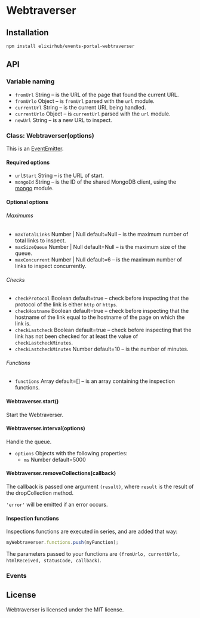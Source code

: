 # Webtraverser

## Installation

```Shell
npm install elixirhub/events-portal-webtraverser
```


## API

### Variable naming

- `fromUrl` String – is the URL of the page that found the current URL.
- `fromUrlo` Object – is `fromUrl` parsed with the `url` module.
- `currentUrl` String – is the current URL being handled.
- `currentUrlo` Object – is `currentUrl` parsed with the `url` module.
- `newUrl` String – is a new URL to inspect.


### Class: Webtraverser(options)

This is an
[EventEmitter](https://nodejs.org/api/events.html#events_class_events_eventemitter).


#### Required options

- `urlStart` String – is the URL of start.
- `mongoId` String – is the ID of the shared MongoDB client, using the
  [mongo](https://github.com/cydgy/mongo) module.


#### Optional options

###### Maximums

- `maxTotalLinks` Number | Null default=Null – is the maximum number of
  total links to inspect.
- `maxSizeQueue` Number | Null default=Null – is the maximum size of
  the queue.
- `maxConcurrent` Number | Null default=6 – is the maximum number of
  links to inspect concurrently.


###### Checks

- `checkProtocol` Boolean default=true – check before inspecting that
  the protocol of the link is either `http` or `https`.
- `checkHostname` Boolean default=true – check before inspecting that
  the hostname of the link equal to the hostname of the page on which the link
  is.
- `checkLastcheck` Boolean default=true – check before inspecting that
  the link has not been checked for at least the value of
  `checkLastcheckMinutes`.
- `checkLastcheckMinutes` Number default=10 – is the number of minutes.


###### Functions

- `functions` Array default=[] – is an array containing the inspection
  functions.


#### Webtraverser.start()

Start the Webtraverser.


#### Webtraverser.interval(options)

Handle the queue.

- `options` Objects with the following properties:
  - `ms` Number default=5000


#### Webtraverser.removeCollections(callback)

The callback is passed one argument `(result)`, where `result` is the result of
the dropCollection method.

`'error'` will be emitted if an error occurs.


#### Inspection functions

Inspections functions are executed in series, and are added that way:
```Javascript
myWebtraverser.functions.push(myFunction);
```

The parameters passed to your functions are `(fromUrlo, currentUrlo,
htmlReceived, statusCode, callback)`.

### Events


## License

Webtraverser is licensed under the MIT license.
